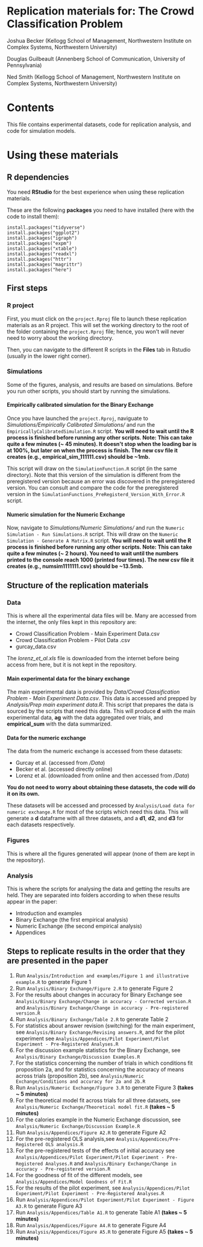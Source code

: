 # Replication materials for:  The Crowd Classification Problem
Joshua Becker (Kellogg School of Management, Northwestern Institute on Complex Systems, Northwestern University) 

Douglas Guilbeault (Annenberg School of Communication, University of Pennsylvania) 

Ned Smith (Kellogg School of Management, Northwestern Institute on Complex Systems, Northwestern University) 

# Contents

This file contains experimental datasets, code for replication analysis, and code for simulation models.

# Using these materials

## R dependencies

You need **RStudio** for the best experience when using these replication materials. 

These are the following **packages** you need to have installed (here with the code to install them):
```
install.packages("tidyverse")
install.packages("ggplot2")
install.packages("igraph")
install.packages("expm")
install.packages("xtable")
install.packages("readxl")
install.packages("httr")
install.packages("magrittr")
install.packages("here")
```

## First steps

### R project

First, you must click on the ```project.Rproj``` file to launch these replication materials as an R project. This will set the working directory to the root of the folder containing the ```project.Rproj``` file; hence, you won't will never need to worry about the working directory.

Then, you can navigate to the different R scripts in the **Files** tab in Rstudio (usually in the lower right corner).

### Simulations

Some of the figures, analysis, and results are based on simulations. Before you run other scripts, you should start by running the simulations.

#### Empirically calibrated simulation for the Binary Exchange

Once you have launched the ```project.Rproj```, naviguate to *Simulations/Empirically Calibrated Simulations/* and run the ```EmpiricallyCalibratedSimulation.R``` script. **You will need to wait until the R process is finished before running any other scripts. Note: This can take quite a few minutes (~ 45 minutes). It doesn't stop when the loading bar is at 100%, but later on when the process is finish. The new csv file it creates (e.g., empirical_sim_111111.csv) should be ~1mb.**

This script will draw on the ```SimulationFunction.R``` script (in the same directory). Note that this version of the simulation is different from the preregistered version because an error was discovered in the preregistered version. You can consult and compare the code for the preregistered version in the ```SimulationFunctions_PreRegisterd_Version_With_Error.R``` script.

#### Numeric simulation for the Numeric Exchange

Now, navigate to *Simulations/Numeric Simulations/* and run the ```Numeric Simulation - Run Simulations.R``` script. This will draw on the ```Numeric Simulation - Generate A Matrix.R``` script. **You will need to wait until the R process is finished before running any other scripts. Note: This can take quite a few minutes (~ 2 hours). You need to wait until the numbers printed to the console reach 1000 (printed four times). The new csv file it creates (e.g., numsim1111111.csv) should be ~13.5mb.**

## Structure of the replication materials

### Data 

This is where all the experimental data files will be. Many are accessed from the internet, the only files kept in this repository are:
- Crowd Classification Problem - Main Experiment Data.csv
- Crowd Classification Problem - Pilot Data .csv
- gurcay_data.csv 

The *lorenz_et_al.xls* file is downloaded from the internet before being access from here, but it is not kept in the repository.

#### Main experimental data for the binary exchange

The main experimental data is provided by *Data/Crowd Classification Problem - Main Experiment Data.csv*. This data is accessed and prepped by *Analysis/Prep main experiment data.R*. This script that prepares the data is sourced by the scripts that need this data. This will produce **d** with the main experimental data, **ag** with the data aggregated over trials, and **empirical_sum** with the data summarized.

#### Data for the numeric exchange

The data from the numeric exchange is accessed from these datasets:
- Gurcay et al. (accessed from */Data*)
- Becker et al. (accessed directly online)
- Lorenz et al. (downloaded from online and then accessed from */Data*)

**You do not need to worry about obtaining these datasets, the code will do it on its own.**

These datasets will be accessed and processed by ```Analysis/Load data for numeric exchange.R``` for most of the scripts which need this data. This will generate a **d** dataframe with all three datasets, and a **d1**, **d2**, and **d3** for each datasets respectively.

### Figures

This is where all the figures generated will appear (none of them are kept in the repository).

### Analysis

This is where the scripts for analysing the data and getting the results are held. They are separated into folders according to when these results appear in the paper: 
- Introduction and examples
- Binary Exchange (the first empirical analysis)
- Numeric Exchange (the second empirical analysis)
- Appendices

## Steps to replicate results in the order that they are presented in the paper

1. Run ```Analysis/Introduction and examples/Figure 1 and illustrative example.R``` to generate Figure 1
1. Run ```Analysis/Binary Exchange/Figure 2.R``` to generate Figure 2
1. For the results about changes in accuracy for Binary Exchange see ```Analysis/Binary Exchange/Change in accuracy - Corrected version.R``` and ```Analysis/Binary Exchange/Change in accuracy - Pre-registered version.R``` 
1. Run ```Analysis/Binary Exchange/Table 2.R``` to generate Table 2
1. For statistics about answer revision (switching) for the main experiment, see ```Analysis/Binary Exchange/Revising answers.R```, and for the pilot experiment see ```Analysis/Appendices/Pilot Experiment/Pilot Experiment - Pre-Registered Analyses.R```
1. For the discussion example statistics for the Binary Exchange, see ```Analysis/Binary Exchange/Discussion Examples.R```
1. For the statistics concerning the number of trials in which conditions fit proposition 2a, and for statistics concerning the accuracy of means across trials (proposition 2b), see ```Analysis/Numeric Exchange/Conditions and accuracy for 2a and 2b.R```
1. Run ```Analysis/Numeric Exchange/Figure 3.R``` to generate Figure 3 **(takes ~ 5 minutes)**
1. For the theoretical model fit across trials for all three datasets, see ```Analysis/Numeric Exchange/Theoretical model fit.R``` **(takes ~ 5 minutes)**
1. For the calories example in the Numeric Exchange discussion, see ```Analysis/Numeric Exchange/Discussion Example.R```
1. Run ```Analysis/Appendices/Figure A2.R``` to generate Figure A2
1. For the pre-registered OLS analysis,see ```Analysis/Appendices/Pre-Registered OLS analysis.R```
1. For the pre-registered tests of the effects of initial accuracy see ```Analysis/Appendices/Pilot Experiment/Pilot Experiment - Pre-Registered Analyses.R``` and ```Analysis/Binary Exchange/Change in accuracy - Pre-registered version.R``` 
1. For the goodness of fit of the different models, see ```Analysis/Appendices/Model Goodness of Fit.R```
1. For the results of the pilot experiment, see ```Analysis/Appendices/Pilot Experiment/Pilot Experiment - Pre-Registered Analyses.R```
1. Run ```Analysis/Appendices/Pilot Experiment/Pilot Experiment - Figure A3.R``` to generate Figure A3
1. Run ```Analysis/Appendices/Table A1.R``` to generate Table A1 **(takes ~ 5 minutes)**
1. Run ```Analysis/Appendices/Figure A4.R``` to generate Figure A4
1. Run ```Analysis/Appendices/Figure A5.R``` to generate Figure A5 **(takes ~ 5 minutes)**